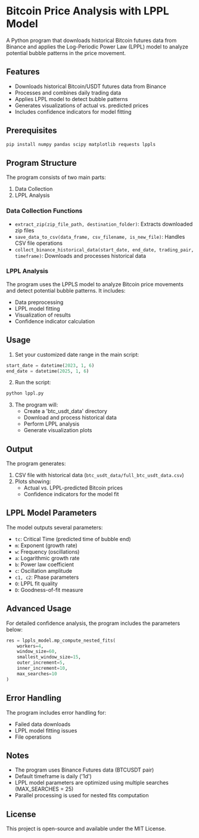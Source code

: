 # Bitcoin Price Analysis with LPPL Model

A Python program that downloads historical Bitcoin futures data from Binance and applies the Log-Periodic Power Law (LPPL) model to analyze potential bubble patterns in the price movement.

## Features

- Downloads historical Bitcoin/USDT futures data from Binance
- Processes and combines daily trading data
- Applies LPPL model to detect bubble patterns
- Generates visualizations of actual vs. predicted prices
- Includes confidence indicators for model fitting

## Prerequisites

```bash
pip install numpy pandas scipy matplotlib requests lppls
```

## Program Structure

The program consists of two main parts:
1. Data Collection
2. LPPL Analysis

### Data Collection Functions

- `extract_zip(zip_file_path, destination_folder)`: Extracts downloaded zip files
- `save_data_to_csv(data_frame, csv_filename, is_new_file)`: Handles CSV file operations
- `collect_binance_historical_data(start_date, end_date, trading_pair, timeframe)`: Downloads and processes historical data

### LPPL Analysis

The program uses the LPPLS model to analyze Bitcoin price movements and detect potential bubble patterns. It includes:
- Data preprocessing
- LPPL model fitting
- Visualization of results
- Confidence indicator calculation

## Usage

1. Set your customized date range in the main script:
```python
start_date = datetime(2023, 1, 6)
end_date = datetime(2025, 1, 6)
```

2. Run the script:
```bash
python lppl.py
```

3. The program will:
   - Create a 'btc_usdt_data' directory
   - Download and process historical data
   - Perform LPPL analysis
   - Generate visualization plots

## Output

The program generates:
1. CSV file with historical data (`btc_usdt_data/full_btc_usdt_data.csv`)
2. Plots showing:
   - Actual vs. LPPL-predicted Bitcoin prices
   - Confidence indicators for the model fit

## LPPL Model Parameters

The model outputs several parameters:
- `tc`: Critical Time (predicted time of bubble end)
- `m`: Exponent (growth rate)
- `w`: Frequency (oscillations)
- `a`: Logarithmic growth rate
- `b`: Power law coefficient
- `c`: Oscillation amplitude
- `c1, c2`: Phase parameters
- `O`: LPPL fit quality
- `D`: Goodness-of-fit measure

## Advanced Usage

For detailed confidence analysis, the program includes the parameters below:

```python
res = lppls_model.mp_compute_nested_fits(
    workers=4,
    window_size=60,
    smallest_window_size=15,
    outer_increment=5,
    inner_increment=10,
    max_searches=10
)
```

## Error Handling

The program includes error handling for:
- Failed data downloads
- LPPL model fitting issues
- File operations

## Notes

- The program uses Binance Futures data (BTCUSDT pair)
- Default timeframe is daily ('1d')
- LPPL model parameters are optimized using multiple searches (MAX_SEARCHES = 25)
- Parallel processing is used for nested fits computation

## License

This project is open-source and available under the MIT License.
